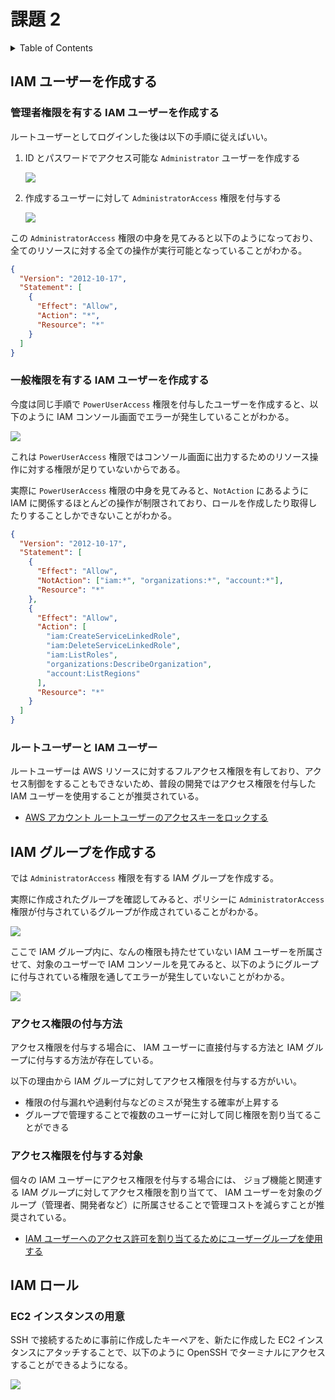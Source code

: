 # 課題 2

<!-- START doctoc generated TOC please keep comment here to allow auto update -->
<!-- DON'T EDIT THIS SECTION, INSTEAD RE-RUN doctoc TO UPDATE -->
<details>
<summary>Table of Contents</summary>

- [IAM ユーザーを作成する](#iam-%E3%83%A6%E3%83%BC%E3%82%B6%E3%83%BC%E3%82%92%E4%BD%9C%E6%88%90%E3%81%99%E3%82%8B)
  - [管理者権限を有する IAM ユーザーを作成する](#%E7%AE%A1%E7%90%86%E8%80%85%E6%A8%A9%E9%99%90%E3%82%92%E6%9C%89%E3%81%99%E3%82%8B-iam-%E3%83%A6%E3%83%BC%E3%82%B6%E3%83%BC%E3%82%92%E4%BD%9C%E6%88%90%E3%81%99%E3%82%8B)
  - [一般権限を有する IAM ユーザーを作成する](#%E4%B8%80%E8%88%AC%E6%A8%A9%E9%99%90%E3%82%92%E6%9C%89%E3%81%99%E3%82%8B-iam-%E3%83%A6%E3%83%BC%E3%82%B6%E3%83%BC%E3%82%92%E4%BD%9C%E6%88%90%E3%81%99%E3%82%8B)
  - [ルートユーザーと IAM ユーザー](#%E3%83%AB%E3%83%BC%E3%83%88%E3%83%A6%E3%83%BC%E3%82%B6%E3%83%BC%E3%81%A8-iam-%E3%83%A6%E3%83%BC%E3%82%B6%E3%83%BC)
- [IAM グループを作成する](#iam-%E3%82%B0%E3%83%AB%E3%83%BC%E3%83%97%E3%82%92%E4%BD%9C%E6%88%90%E3%81%99%E3%82%8B)
  - [アクセス権限の付与方法](#%E3%82%A2%E3%82%AF%E3%82%BB%E3%82%B9%E6%A8%A9%E9%99%90%E3%81%AE%E4%BB%98%E4%B8%8E%E6%96%B9%E6%B3%95)
  - [アクセス権限を付与する対象](#%E3%82%A2%E3%82%AF%E3%82%BB%E3%82%B9%E6%A8%A9%E9%99%90%E3%82%92%E4%BB%98%E4%B8%8E%E3%81%99%E3%82%8B%E5%AF%BE%E8%B1%A1)

</details>
<!-- END doctoc generated TOC please keep comment here to allow auto update -->

## IAM ユーザーを作成する

### 管理者権限を有する IAM ユーザーを作成する

ルートユーザーとしてログインした後は以下の手順に従えばいい。

1. ID とパスワードでアクセス可能な `Administrator` ユーザーを作成する

   ![](assets/Administrator_user.png)

2. 作成するユーザーに対して `AdministratorAccess` 権限を付与する

   ![](assets/AdministratorAccess.png)

この `AdministratorAccess` 権限の中身を見てみると以下のようになっており、全てのリソースに対する全ての操作が実行可能となっていることがわかる。

```json
{
  "Version": "2012-10-17",
  "Statement": [
    {
      "Effect": "Allow",
      "Action": "*",
      "Resource": "*"
    }
  ]
}
```

### 一般権限を有する IAM ユーザーを作成する

今度は同じ手順で `PowerUserAccess` 権限を付与したユーザーを作成すると、以下のように IAM コンソール画面でエラーが発生していることがわかる。

![](assets/PowerUserAccess.png)

これは `PowerUserAccess` 権限ではコンソール画面に出力するためのリソース操作に対する権限が足りていないからである。

実際に `PowerUserAccess` 権限の中身を見てみると、`NotAction` にあるように IAM に関係するほとんどの操作が制限されており、ロールを作成したり取得したりすることしかできないことがわかる。

```json
{
  "Version": "2012-10-17",
  "Statement": [
    {
      "Effect": "Allow",
      "NotAction": ["iam:*", "organizations:*", "account:*"],
      "Resource": "*"
    },
    {
      "Effect": "Allow",
      "Action": [
        "iam:CreateServiceLinkedRole",
        "iam:DeleteServiceLinkedRole",
        "iam:ListRoles",
        "organizations:DescribeOrganization",
        "account:ListRegions"
      ],
      "Resource": "*"
    }
  ]
}
```

### ルートユーザーと IAM ユーザー

ルートユーザーは AWS リソースに対するフルアクセス権限を有しており、アクセス制御をすることもできないため、普段の開発ではアクセス権限を付与した IAM ユーザーを使用することが推奨されている。

- [AWS アカウント ルートユーザーのアクセスキーをロックする](https://docs.aws.amazon.com/ja_jp/IAM/latest/UserGuide/best-practices.html#lock-away-credentials)

## IAM グループを作成する

では `AdministratorAccess` 権限を有する IAM グループを作成する。

実際に作成されたグループを確認してみると、ポリシーに `AdministratorAccess` 権限が付与されているグループが作成されていることがわかる。

![](assets/Administrator_group.png)

ここで IAM グループ内に、なんの権限も持たせていない IAM ユーザーを所属させて、対象のユーザーで IAM コンソールを見てみると、以下のようにグループに付与されている権限を通してエラーが発生していないことがわかる。

![](assets/Administrator_group_access.png)

### アクセス権限の付与方法

アクセス権限を付与する場合に、 IAM ユーザーに直接付与する方法と IAM グループに付与する方法が存在している。

以下の理由から IAM グループに対してアクセス権限を付与する方がいい。

- 権限の付与漏れや過剰付与などのミスが発生する確率が上昇する
- グループで管理することで複数のユーザーに対して同じ権限を割り当てることができる

### アクセス権限を付与する対象

個々の IAM ユーザーにアクセス権限を付与する場合には、 ジョブ機能と関連する IAM グループに対してアクセス権限を割り当てて、 IAM ユーザーを対象のグループ（管理者、開発者など）に所属させることで管理コストを減らすことが推奨されている。

- [IAM ユーザーへのアクセス許可を割り当てるためにユーザーグループを使用する](https://docs.aws.amazon.com/ja_jp/IAM/latest/UserGuide/best-practices.html#use-groups-for-permissions)

## IAM ロール

### EC2 インスタンスの用意

SSH で接続するために事前に作成したキーペアを、新たに作成した EC2 インスタンスにアタッチすることで、以下のように OpenSSH でターミナルにアクセスすることができるようになる。

![](assets/ec2_ssh_access.png)

